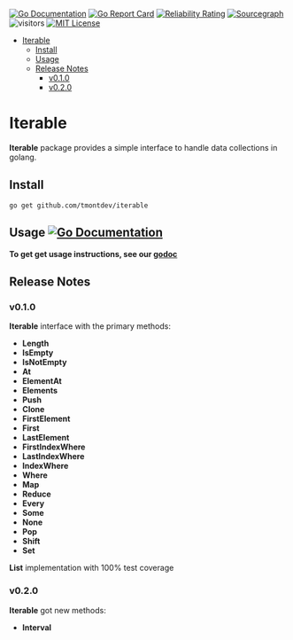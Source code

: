 [![Go Documentation](https://godocs.io/github.com/tmontdev/iterable?status.svg)](https://godocs.io/github.com/tmontdev/iterable)
[![Go Report Card](https://goreportcard.com/badge/github.com/tmontdev/iterable)](https://goreportcard.com/report/github.com/tmontdev/iterable)
[![Reliability Rating](https://sonarcloud.io/api/project_badges/measure?project=tmontdev_iterable&metric=reliability_rating)](https://sonarcloud.io/summary/new_code?id=tmontdev_iterable)
[![Sourcegraph](https://sourcegraph.com/github.com/tmontdev/iterable/-/badge.svg)](https://sourcegraph.com/github.com/tmontdev/iterable?badge)
![visitors](https://visitor-badge.laobi.icu/badge?page_id=tmontdev.iterable)
[![MIT License](https://img.shields.io/badge/License-MIT-green.svg)](https://github.com/tmontdev/iterable/blob/main/LICENSE)

<!-- TOC -->

- [Iterable](#iterable)
  - [Install](#install)
  - [Usage](#usage-)
  - [Release Notes](#release-notes)
    - [v0.1.0](#v010)
    - [v0.2.0](#v020)

<!-- TOC -->

# Iterable
**Iterable** package provides a simple interface to handle data collections in golang.

## Install
```shell
go get github.com/tmontdev/iterable
```

## Usage [![Go Documentation](https://godocs.io/github.com/tmontdev/iterable?status.svg)](https://godocs.io/github.com/tmontdev/iterable)

**To get get usage instructions, see our [godoc](https://godocs.io/github.com/tmontdev/iterable)**

## Release Notes

### v0.1.0

**Iterable** interface with the primary methods:

- **Length**
- **IsEmpty**
- **IsNotEmpty**
- **At**
- **ElementAt**
- **Elements**
- **Push**
- **Clone**
- **FirstElement**
- **First**
- **LastElement**
- **FirstIndexWhere**
- **LastIndexWhere**
- **IndexWhere**
- **Where**
- **Map**
- **Reduce**
- **Every**
- **Some**
- **None**
- **Pop**
- **Shift**
- **Set**

**List** implementation with 100% test coverage

### v0.2.0

**Iterable** got new methods:
- **Interval**
